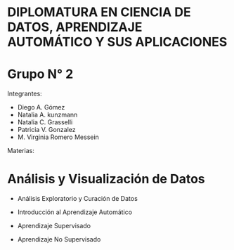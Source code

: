 # DIPLOMATURA EN CIENCIA DE DATOS, APRENDIZAJE AUTOMÁTICO Y SUS APLICACIONES

# Grupo N° 2

Integrantes:

*   Diego A. Gómez
*   Natalia A. kunzmann
*   Natalia C. Grasselli
*   Patricia V. Gonzalez
*   M. Virginia Romero Messein


Materias:

# Análisis y Visualización de Datos

* Análisis Exploratorio y Curación de Datos

* Introducción al Aprendizaje Automático

* Aprendizaje Supervisado

* Aprendizaje No Supervisado



